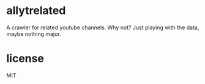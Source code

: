 # allytrelated

A crawler for related youtube channels. Why not? Just playing with the data,
maybe nothing major.

# license

MIT
